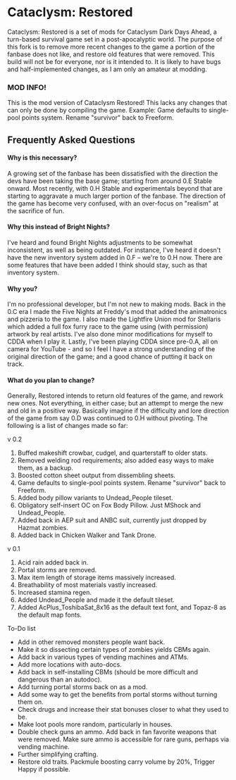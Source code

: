 # Cataclysm: Restored

Cataclysm: Restored is a set of mods for Cataclysm Dark Days Ahead, a turn-based survival game set in a post-apocalyptic world.  The purpose of this fork is to remove more recent changes to the game a portion of the fanbase does not like, and restore old features that were removed.  This build will not be for everyone, nor is it intended to.  It is likely to have bugs and half-implemented changes, as I am only an amateur at modding.

### MOD INFO!
This is the mod version of Cataclysm Restored!  This lacks any changes that can only be done by compiling the game.  Example: Game defaults to single-pool points system.  Rename "survivor" back to Freeform.


## Frequently Asked Questions

#### Why is this necessary?

A growing set of the fanbase has been dissatisfied with the direction the devs have been taking the base game; starting from around 0.E Stable onward.  Most recently, with 0.H Stable and experimentals beyond that are starting to aggravate a much larger portion of the fanbase.  The direction of the game has become very confused, with an over-focus on "realism" at the sacrifice of fun.

#### Why this instead of Bright Nights?

I've heard and found Bright Nights adjustments to be somewhat inconsistent, as well as being outdated.  For instance, I've heard it doesn't have the new inventory system added in 0.F – we're to 0.H now.  There are some features that have been added I think should stay, such as that inventory system.

#### Why you?

I'm no professional developer, but I'm not new to making mods.  Back in the 0.C era I made the Five Nights at Freddy's mod that added the animatronics and pizzeria to the game.  I also made the Lightfire Union mod for Stellaris which added a full fox furry race to the game using (with permission) artwork by real artists.  I've also done minor modifications for myself to CDDA when I play it.  Lastly, I've been playing CDDA since pre-0.A, all on camera for YouTube - and so I feel I have a strong understanding of the original direction of the game; and a good chance of putting it back on track.

#### What do you plan to change?

Generally, Restored intends to return old features of the game, and rework new ones.  Not everything, in either case; but an attempt to merge the new and old in a positive way.  Basically imagine if the difficulty and lore direction of the game from say 0.D was continued to 0.H without pivoting.  The following is a list of changes made so far:


v 0.2

1. Buffed makeshift crowbar, cudgel, and quarterstaff to older stats.
2. Removed welding rod requirements; also added easy ways to make them, as a backup.
3. Boosted cotton sheet output from dissembling sheets.
4. Game defaults to single-pool points system.  Rename "survivor" back to Freeform.
5. Added body pillow variants to Undead_People tileset.
6. Obligatory self-insert OC on Fox Body Pillow. Just MShock and Undead_People.
7. Added back in AEP suit and ANBC suit, currently just dropped by Hazmat zombies.
8. Added back in Chicken Walker and Tank Drone.

v 0.1

1. Acid rain added back in.
2. Portal storms are removed.
3. Max item length of storage items massively increased.
4. Breathability of most materials vastly increased.
5. Increased stamina regen.
5. Added Undead_People and made it the default tileset.
6. Added AcPlus_ToshibaSat_8x16 as the default text font, and Topaz-8 as the default map fonts.

To-Do list

* Add in other removed monsters people want back.
* Make it so dissecting certain types of zombies yields CBMs again.
* Add back in various types of vending machines and ATMs.
* Add more locations with auto-docs.
* Add back in self-installing CBMs (should be more difficult and dangerous than an autodoc).
* Add turning portal storms back on as a mod.
* Add some way to get the benefits from portal storms without turning them on.
* Check drugs and increase their stat bonuses closer to what they used to be.
* Make loot pools more random, particularly in houses.
* Double check guns an ammo.  Add back in fan favorite weapons that were removed.  Make sure ammo is accessible for rare guns, perhaps via vending machine.
* Further simplifying crafting.
* Restore old traits.  Packmule boosting carry volume by 20%, Trigger Happy if possible.
